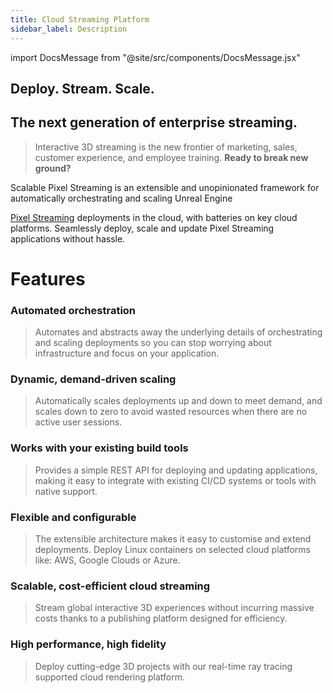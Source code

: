 ```yaml
---
title: Cloud Streaming Platform
sidebar_label: Description
---
```


import DocsMessage from "@site/src/components/DocsMessage.jsx"

## **Deploy. Stream. Scale.**

## **The next generation of enterprise streaming.**



> Interactive 3D streaming is the new frontier of marketing, sales, customer experience, and employee training. **Ready to break new ground?**



Scalable Pixel Streaming is an extensible and unopinionated framework for automatically orchestrating and scaling Unreal Engine 

[Pixel Streaming](https://docs.unrealengine.com/4.27/en-US/SharingAndReleasing/PixelStreaming/) deployments in the cloud, with batteries on key cloud platforms. Seamlessly deploy, scale and update Pixel Streaming applications without hassle.



# Features

### **Automated orchestration**

> Automates and abstracts away the underlying details of orchestrating and scaling deployments so you can stop worrying about infrastructure and focus on your application.

### **Dynamic, demand-driven scaling**

> Automatically scales deployments up and down to meet demand, and scales down to zero to avoid wasted resources when there are no active user sessions.

### **Works with your existing build tools**

> Provides a simple REST API for deploying and updating applications, making it easy to integrate with existing CI/CD systems or tools with native support.

### **Flexible and configurable**

> The extensible architecture makes it easy to customise and extend deployments. Deploy Linux containers on selected cloud platforms like: AWS, Google Clouds or Azure.

### **Scalable, cost-efficient cloud streaming**

> Stream global interactive 3D experiences without incurring massive costs thanks to a publishing platform designed for efficiency.

### **High performance, high fidelity**

> Deploy cutting-edge 3D projects with our real-time ray tracing supported cloud rendering platform.

<DocsMessage />
